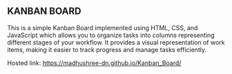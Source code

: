 ## KANBAN BOARD
This is a simple Kanban Board implemented using HTML, CSS, and JavaScript which allows you to organize tasks into columns representing different stages of your workflow. It provides a visual representation of work items, making it easier to track progress and manage tasks efficiently.

Hosted link: https://madhushree-dn.github.io/Kanban_Board/
